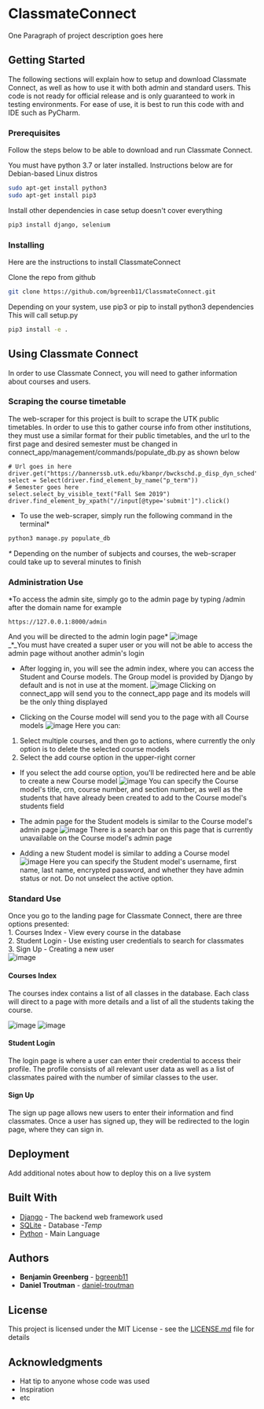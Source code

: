 # ClassmateConnect

One Paragraph of project description goes here

## Getting Started

The following sections will explain how to setup and download Classmate Connect, as well as how to use it with both 
admin and standard users. This code is not ready for official release and is only guaranteed to work in 
testing environments. For ease of use, it is best to run this code with and IDE such as PyCharm.

### Prerequisites

Follow the steps below to be able to download and run Classmate Connect.

You must have python 3.7 or later installed. Instructions below are for Debian-based Linux distros
```bash
sudo apt-get install python3
sudo apt-get install pip3
```

Install other dependencies in case setup doesn't cover everything
```bash
pip3 install django, selenium
```

### Installing

Here are the instructions to install ClassmateConnect

Clone the repo from github
```bash
git clone https://github.com/bgreenb11/ClassmateConnect.git
```

Depending on your system, use pip3 or pip to install python3 dependencies
This will call setup.py
```bash
pip3 install -e .
```


## Using Classmate Connect

In order to use Classmate Connect, you will need to gather information about courses and users. 

### Scraping the course timetable

The web-scraper for this project is built to scrape the UTK public timetables. In order to use
this to gather course info from other institutions, they must use a similar format 
for their public timetables, and the url to the first page and desired semester must be
changed in connect_app/management/commands/populate_db.py as shown below
```
# Url goes in here
driver.get("https://bannerssb.utk.edu/kbanpr/bwckschd.p_disp_dyn_sched")
select = Select(driver.find_element_by_name("p_term"))
# Semester goes here
select.select_by_visible_text("Fall Sem 2019")
driver.find_element_by_xpath("//input[@type='submit']").click()
```

* To use the web-scraper, simply run the following command in the terminal*
```bash
python3 manage.py populate_db
```
_*_ Depending on the number of subjects and courses, the web-scraper could take 
up to several minutes to finish
### Administration Use

*To access the admin site, simply go to the admin page by typing /admin after the domain name for example
```
https://127.0.0.1:8000/admin
```
And you will be directed to the admin login page*
![image](https://user-images.githubusercontent.com/33168761/56465029-a0428f80-63c3-11e9-8364-7ccfe5cc5f63.png)
<br />
_*_You must have created a super user or you will not be able to access the admin page without another admin's login

* After logging in, you will see the admin index, where you can access the Student and Course models.
The Group model is provided by Django by default and is not in use at the moment.
![image](https://user-images.githubusercontent.com/33168761/56465059-35de1f00-63c4-11e9-8572-49a8d5b209ca.png)
Clicking on connect_app will send you to the connect_app page and its models will be the only thing displayed

* Clicking on the Course model will send you to the page with all Course models
![image](https://user-images.githubusercontent.com/33168761/56465068-72aa1600-63c4-11e9-8888-2ba750134da6.png)
Here you can: <br />
1) Select multiple courses, and then go to actions, where currently the only option is to delete
the selected course models
2) Select the add course option in the upper-right corner

* If you select the add course option, you'll be redirected here and be able to create a new Course model
![image](https://user-images.githubusercontent.com/33168761/56465095-07ad0f00-63c5-11e9-8bd0-6f33ba4d6a9f.png)
You can specify the Course model's title, crn, course number, and section number, as well as the students 
that have already been created to add to the Course model's students field

* The admin page for the Student models is similar to the Course model's admin page
![image](https://user-images.githubusercontent.com/33168761/56465113-7722fe80-63c5-11e9-8a8b-2ca40dfbd04b.png)
There is a search bar on this page that is currently unavailable on the Course model's admin page

* Adding a new Student model is similar to adding a Course model
![image](https://user-images.githubusercontent.com/33168761/56465140-e4369400-63c5-11e9-931e-70bad4fa137f.png)
Here you can specify the Student model's username, first name, last name, encrypted password, and whether
they have admin status or not. Do not unselect the active option.

### Standard Use

Once you go to the landing page for Classmate Connect, there are three options presented:<br />
    1. Courses Index - View every course in the database<br />
    2. Student Login - Use existing user credentials to search for classmates<br />
    3. Sign Up - Creating a new user<br />
![image](https://user-images.githubusercontent.com/39277609/56462451-4032f580-6391-11e9-812c-ea4d58183bb4.png)

#### Courses Index

The courses index contains a list of all classes in the database. Each class will direct to a page with more details
and a list of all the students taking the course.

![image](https://user-images.githubusercontent.com/39277609/56462908-0fef5500-6399-11e9-868e-ba9fec0be442.png)
![image](https://user-images.githubusercontent.com/39277609/56462894-ce5eaa00-6398-11e9-9221-910237f51fbe.png)

#### Student Login

The login page is where a user can enter their credential to access their profile. The profile consists of all relevant
user data as well as a list of classmates paired with the number of similar classes to the user.

#### Sign Up

The sign up page allows new users to enter their information and find classmates. Once a user has signed up, they will
be redirected to the login page, where they can sign in.

## Deployment

Add additional notes about how to deploy this on a live system

## Built With

* [Django](https://docs.djangoproject.com/en/2.2/) - The backend web framework used
* [SQLite](https://www.sqlite.org/index.html) - Database _-Temp_
* [Python](https://www.python.org/) - Main Language

## Authors

* **Benjamin Greenberg**  - [bgreenb11](https://github.com/bgreenb11)
* **Daniel Troutman** - [daniel-troutman](https://github.com/daniel-troutman)

## License

This project is licensed under the MIT License - see the [LICENSE.md](LICENSE.md) file for details

## Acknowledgments

* Hat tip to anyone whose code was used
* Inspiration
* etc